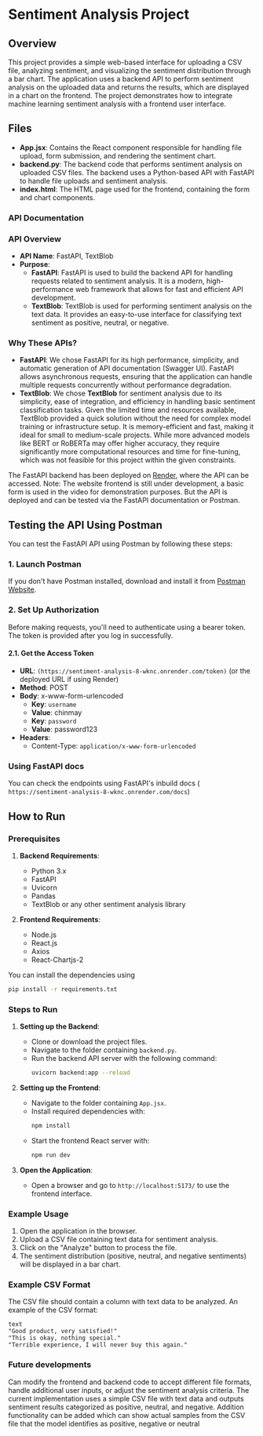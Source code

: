 # Sentiment Analysis Project

## Overview

This project provides a simple web-based interface for uploading a CSV file, analyzing sentiment, and visualizing the sentiment distribution through a bar chart. The application uses a backend API to perform sentiment analysis on the uploaded data and returns the results, which are displayed in a chart on the frontend. The project demonstrates how to integrate machine learning sentiment analysis with a frontend user interface.

## Files

- **App.jsx**: Contains the React component responsible for handling file upload, form submission, and rendering the sentiment chart.
- **backend.py**: The backend code that performs sentiment analysis on uploaded CSV files. The backend uses a Python-based API with FastAPI to handle file uploads and sentiment analysis.
- **index.html**: The HTML page used for the frontend, containing the form and chart components.

### API Documentation

### API Overview

- **API Name**: FastAPI, TextBlob
- **Purpose**: 
  - **FastAPI**: FastAPI is used to build the backend API for handling requests related to sentiment analysis. It is a modern, high-performance web framework that allows for fast and efficient API development.
  - **TextBlob**: TextBlob is used for performing sentiment analysis on the text data. It provides an easy-to-use interface for classifying text sentiment as positive, neutral, or negative.

### Why These APIs?

- **FastAPI**: We chose FastAPI for its high performance, simplicity, and automatic generation of API documentation (Swagger UI). FastAPI allows asynchronous requests, ensuring that the application can handle multiple requests concurrently without performance degradation.
- **TextBlob**: We chose **TextBlob** for sentiment analysis due to its simplicity, ease of integration, and efficiency in handling basic sentiment classification tasks. Given the limited time and resources available, TextBlob provided a quick solution without the need for complex model training or infrastructure setup. It is memory-efficient and fast, making it ideal for small to medium-scale projects. While more advanced models like BERT or RoBERTa may offer higher accuracy, they require significantly more computational resources and time for fine-tuning, which was not feasible for this project within the given constraints.

The FastAPI backend has been deployed on [Render](https://sentiment-analysis-8-wknc.onrender.com/), where the API can be accessed.
Note: The website frontend is still under development, a basic form is used in the video for demonstration purposes. But the API is deployed and can be tested via the FastAPI documentation or Postman.

## Testing the API Using Postman

You can test the FastAPI API using Postman by following these steps:

### 1. Launch Postman

If you don't have Postman installed, download and install it from [Postman Website](https://www.postman.com/downloads/).

### 2. Set Up Authorization

Before making requests, you'll need to authenticate using a bearer token. The token is provided after you log in successfully.

#### 2.1. Get the Access Token

- **URL**: `(https://sentiment-analysis-8-wknc.onrender.com/token)` (or the deployed URL if using Render)
- **Method**: POST
- **Body**: x-www-form-urlencoded
  - **Key**: `username`
  - **Value**: chinmay
  - **Key**: `password`
  - **Value**: password123
- **Headers**:
  - Content-Type: `application/x-www-form-urlencoded`
 
### Using FastAPI docs

You can check the endpoints using FastAPI's inbuild docs ( `https://sentiment-analysis-8-wknc.onrender.com/docs`)
  


## How to Run

### Prerequisites

1. **Backend Requirements**:
   - Python 3.x
   - FastAPI
   - Uvicorn
   - Pandas
   - TextBlob or any other sentiment analysis library

2. **Frontend Requirements**:
   - Node.js 
   - React.js
   - Axios
   - React-Chartjs-2 
  
You can install the dependencies using 
```bash
pip install -r requirements.txt
```

### Steps to Run

1. **Setting up the Backend**:
   - Clone or download the project files.
   - Navigate to the folder containing `backend.py`.
   - Run the backend API server with the following command:
     ```bash
     uvicorn backend:app --reload
     ```

2. **Setting up the Frontend**:
   - Navigate to the folder containing `App.jsx`.
   - Install required dependencies with:
     ```bash
     npm install
     ```
   - Start the frontend React server with:
     ```bash
     npm run dev
     ```

3. **Open the Application**:
   - Open a browser and go to `http://localhost:5173/` to use the frontend interface.

### Example Usage

1. Open the application in the browser.
2. Upload a CSV file containing text data for sentiment analysis.
3. Click on the "Analyze" button to process the file.
4. The sentiment distribution (positive, neutral, and negative sentiments) will be displayed in a bar chart.


### Example CSV Format
The CSV file should contain a column with text data to be analyzed. An example of the CSV format:

```csv
text
"Good product, very satisfied!"
"This is okay, nothing special."
"Terrible experience, I will never buy this again."
```

### Future developments

Can modify the frontend and backend code to accept different file formats, handle additional user inputs, or adjust the sentiment analysis criteria. The current implementation uses a simple CSV file with text data and outputs sentiment results categorized as positive, neutral, and negative.
Addition functionality can be added which can show actual samples from the CSV file that the model identifies as positive, negative or neutral


 
